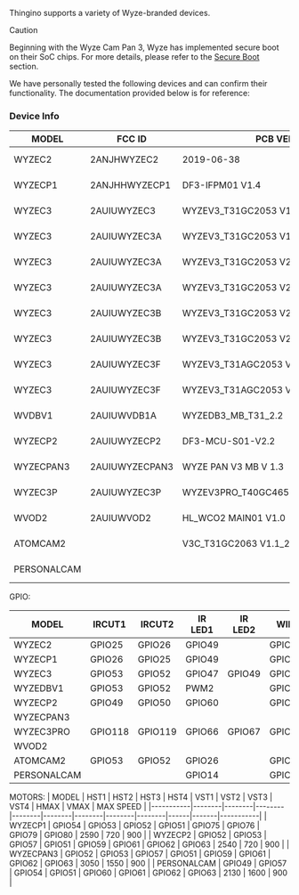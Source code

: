 Thingino supports a variety of Wyze-branded devices.  

> [!CAUTION]
> Beginning with the Wyze Cam Pan 3, Wyze has implemented secure boot on their SoC chips. For more details, please refer to the [Secure Boot](https://github.com/themactep/thingino-firmware/wiki/Supported-Cameras#secure-boot-and-camera-soc-security) section.  

We have personally tested the following devices and can confirm their functionality. The documentation provided below is for reference:

### Device Info

| MODEL     | FCC ID         | PCB VER                           |  SoC  | WIFI             |
|-----------|----------------|-----------------------------------|-------|------------------|
| WYZEC2    | 2ANJHWYZEC2    | 2019-06-38                        | T20X  | SDIO: RTL8189FTV |
| WYZECP1   | 2ANJHHWYZECP1  | DF3-IFPM01 V1.4                   | T20X  | SDIO: RTL8189ES  |
| WYZEC3    | 2AUIUWYZEC3    | WYZEV3_T31GC2053 V1.4_20201010    | T31ZX | SDIO: RTL8189FTV |
| WYZEC3    | 2AUIUWYZEC3A   | WYZEV3_T31GC2053 V1.2_20200715    | T31X  | SDIO: RTL8189FTV |
| WYZEC3    | 2AUIUWYZEC3A   | WYZEV3_T31GC2053 V2.02_20210523   | T31ZX | SDIO: ATBM6031   |
| WYZEC3    | 2AUIUWYZEC3A   | WYZEV3_T31GC2053 V2.03_20211206   | T31X  | SDIO: ATBM6031   |
| WYZEC3    | 2AUIUWYZEC3B   | WYZEV3_T31GC2053 V2.02_20210523   | T31ZX | SDIO: RTL8189FTV |
| WYZEC3    | 2AUIUWYZEC3B   | WYZEV3_T31GC2053 V2.03_20211206   | T31X  | SDIO: RTL8189FTV |
| WYZEC3    | 2AUIUWYZEC3F   | WYZEV3_T31AGC2053 V3.2_20210714   | T31A  | SDIO: ATBM6031   |
| WYZEC3    | 2AUIUWYZEC3F   | WYZEV3_T31AGC2053 V3.2_20210714   | T31A  | SDIO: ATBM6031   |
| WVDBV1    | 2AUIUWVDB1A    | WYZEDB3_MB_T31_2.2                | T31X  | SDIO: RTL8189FTV |
| WYZECP2   | 2AUIUWYZECP2   | DF3-MCU-S01-V2.2                  | T31X  | SDIO: ATBM6031   |
| WYZECPAN3 | 2AUIUWYZECPAN3 | WYZE PAN V3 MB V 1.3              | T31X  | SDIO: ATBM6031   |
| WYZEC3P   | 2AUIUWYZEC3P   | WYZEV3PRO_T40GC4653_v2.2_20220228 | T40XP | SDIO: RTL8192FS  |
| WVOD2     | 2AUIUWVOD2     | HL_WCO2 MAIN01 V1.0               | T31ZX | SDIO: BCM43438   |
| ATOMCAM2  |                | V3C_T31GC2063 V1.1_202001110      | T31ZX | SDIO: ATBM6031   |
| PERSONALCAM  |           |                                | T31X    | SDIO: ATBM6031   |

GPIO:

| MODEL     | IRCUT1 | IRCUT2 | IR LED1 | IR LED2 | WIFI   | LED1   | LED2   | SPEAKER | TF_EN  | TF_CD  | SD_ABLE | SD_PWR |BUTTON1 | BUTTON2 | SUB1G  | USB    |
|-----------|--------|--------|---------|---------|--------|--------|--------|---------|--------|--------|---------|--------|--------|---------|--------|--------|
| WYZEC2    | GPIO25 | GPIO26 | GPIO49  |         | GPIO62 | GPIO38 | GPIO39 | GPIO63  | GPIO54 | GPIO48 | GPIO47  |        | GPIO46 |         |        | GPIO47 |
| WYZECP1   | GPIO26 | GPIO25 | GPIO49  |         | GPIO62 | GPIO38 | GPIO39 | GPIO63  | GPIO54 | GPIO48 | GPIO47  |        | GPIO46 |         |        | GPIO47 |
| WYZEC3    | GPIO53 | GPIO52 | GPIO47  | GPIO49  | GPIO57 | GPIO38 | GPIO39 | GPIO63  | GPIO50 | GPIO62 | GPIO48  |        | GPIO51 |         |        |        |
| WYZEDBV1  | GPIO53 | GPIO52 | PWM2    |         | GPIO57 | GPIO38 | GPIO39 | GPIO58  |        |        | GPIO62  |        | GPIO06 | GPIO07  | GPIO61 |        |
| WYZECP2   | GPIO49 | GPIO50 | GPIO60  |         | GPIO58 | GPIO38 | GPIO39 | GPIO07  | GPIO47 | GPIO48 | GPIO54  |        | GPIO06 |         |        |        |
| WYZECPAN3 |        |        |         |         |        |        |        |         |        |        |         |        |        |         |        |        |
| WYZEC3PRO | GPIO118| GPIO119| GPIO66  | GPIO67  | GPIO57 | GPIO105| GPIO106| GPIO63  | GPIO58 | GPIO70 | GPIO71  | GPIO121| GPIO107|         |        |        |
| WVOD2     |        |        |         |         |        |        |        |         |        |        |         |        |        |         |        |        |
| ATOMCAM2  | GPIO53 | GPIO52 | GPIO26  |         | GPIO57 | GPIO38 | GPIO39 | GPIO63  | GPIO50 | GPIO59 | GPIO48  |        | GPIO51 |         |        | GPIO47 |
| PERSONALCAM  |        |        | GPIO14  |         | GPIO57 | GPIO47 | GPIO48 | GPIO63  | GPIO50 | GPIO59 | GPIO39  |        |        |         |        |        |

MOTORS: 
| MODEL     | HST1   | HST2   | HST3   | HST4   | VST1   | VST2   | VST3   | VST4   | HMAX | VMAX  | MAX SPEED |
|-----------|--------|--------|--------|--------|--------|--------|--------|--------|------|-------|-----------|
| WYZECP1   | GPIO54 | GPIO53 | GPIO52 | GPIO51 | GPIO75 | GPIO76 | GPIO79 | GPIO80 | 2590 | 720   | 900       |
| WYZECP2   | GPIO52 | GPIO53 | GPIO57 | GPIO51 | GPIO59 | GPIO61 | GPIO62 | GPIO63 | 2540 | 720   | 900       |
| WYZECPAN3 | GPIO52 | GPIO53 | GPIO57 | GPIO51 | GPIO59 | GPIO61 | GPIO62 | GPIO63 | 3050 | 1550   | 900       |
| PERSONALCAM | GPIO49 | GPIO57 | GPIO54 | GPIO51 | GPIO60 | GPIO61 | GPIO62 | GPIO63 | 2130 | 1600  | 900       |
